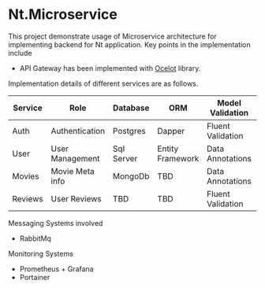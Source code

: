 # Nt.Microservice

This project demonstrate usage of Microservice architecture for implementing backend for Nt application. Key points in the implementation include

- API Gateway has been implemented with [Ocelot](https://ocelot.readthedocs.io/en/latest/) library.

Implementation details of different services are as follows.

| Service | Role            | Database   | ORM              | Model Validation  | Entity Mapping | Unit Test | Mock        | Logger  |
| ------- | --------------- | ---------- | ---------------- | ----------------- | -------------- | --------- | ----------- | ------- |
| Auth    | Authentication  | Postgres   | Dapper           | Fluent Validation | Mapster        | NUnit     | NSubstitute | NLog    |
| User    | User Management | Sql Server | Entity Framework | Data Annotations  | Automapper     | XUnit     | Moq         | SeriLog |
| Movies  | Movie Meta info | MongoDb    | TBD              | Data Annotations  | ValueInjector     | MsTest    | FakeItEasy  | TBD     |
| Reviews | User Reviews    | TBD        | TBD              | Fluent Validation | Automapper     | MsTest    | Rhinomock   | TBD     |


Messaging Systems involved

 - RabbitMq


Monitoring Systems

 - Prometheus + Grafana
 - Portainer
